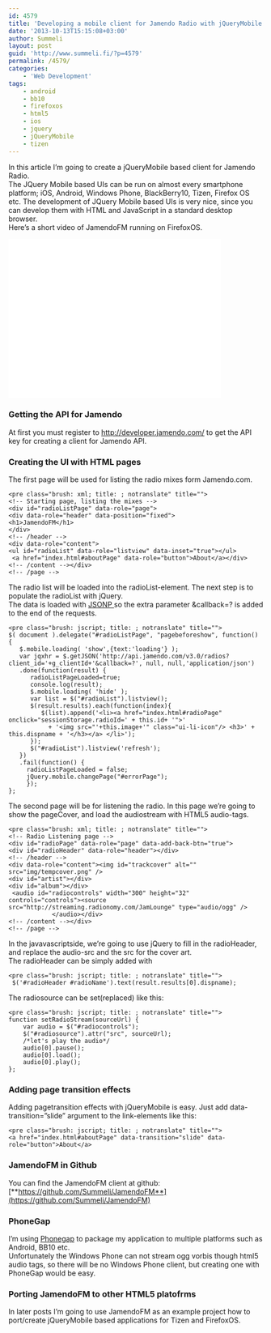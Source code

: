 ```yaml
---
id: 4579
title: 'Developing a mobile client for Jamendo Radio with jQueryMobile'
date: '2013-10-13T15:15:08+03:00'
author: Summeli
layout: post
guid: 'http://www.summeli.fi/?p=4579'
permalink: /4579/
categories:
    - 'Web Development'
tags:
    - android
    - bb10
    - firefoxos
    - html5
    - ios
    - jquery
    - jQueryMobile
    - tizen
---
```


In this article I’m going to create a jQueryMobile based client for Jamendo Radio.  
The JQuery Mobile based UIs can be run on almost every smartphone platform; iOS, Android, Windows Phone, BlackBerry10, Tizen, Firefox OS etc. The development of JQuery Mobile based UIs is very nice, since you can develop them with HTML and JavaScript in a standard desktop browser.  
Here’s a short video of JamendoFM running on FirefoxOS.  
<iframe allowfullscreen="" frameborder="0" height="315" loading="lazy" src="//www.youtube.com/embed/OnXUEeg31JY" width="420"></iframe>

### Getting the API for Jamendo

At first you must register to <http://developer.jamendo.com/> to get the API key for creating a client for Jamendo API.

### Creating the UI with HTML pages

The first page will be used for listing the radio mixes form Jamendo.com.

```
<pre class="brush: xml; title: ; notranslate" title="">
<!-- Starting page, listing the mixes -->
<div id="radioListPage" data-role="page">
<div data-role="header" data-position="fixed">
<h1>JamendoFM</h1>
</div>
<!-- /header -->
<div data-role="content">
<ul id="radioList" data-role="listview" data-inset="true"></ul>
 <a href="index.html#aboutPage" data-role="button">About</a></div>
<!-- /content --></div>
<!-- /page -->
```

The radio list will be loaded into the radioList-element. The next step is to populate the radioList with jQuery.  
The data is loaded with [JSONP ](http://en.wikipedia.org/wiki/JSONP)so the extra parameter &amp;callback=? is added to the end of the requests.

```
<pre class="brush: jscript; title: ; notranslate" title="">
$( document ).delegate("#radioListPage", "pagebeforeshow", function()  {
   $.mobile.loading( 'show',{text:'loading'} );
   var jqxhr = $.getJSON('http://api.jamendo.com/v3.0/radios?client_id='+g_clientId+'&callback=?', null, null,'application/json')
   .done(function(result) {
      radioListPageLoaded=true;
      console.log(result);
      $.mobile.loading( 'hide' );
      var list = $("#radioList").listview();
      $(result.results).each(function(index){
         $(list).append('<li><a href="index.html#radioPage" onclick="sessionStorage.radioId=' + this.id+ '">'
           + '<img src="'+this.image+'" class="ui-li-icon"/> <h3>' + this.dispname + '</h3></a> </li>');
      });
      $("#radioList").listview('refresh');
   })
   .fail(function() {
     radioListPageLoaded = false;
     jQuery.mobile.changePage("#errorPage");
     });
};
```

The second page will be for listening the radio. In this page we’re going to show the pageCover, and load the audiostream with HTML5 audio-tags.

```
<pre class="brush: xml; title: ; notranslate" title="">
<!-- Radio Listening page -->
<div id="radioPage" data-role="page" data-add-back-btn="true">
<div id="radioHeader" data-role="header"></div>
<!-- /header -->
<div data-role="content"><img id="trackcover" alt="" src="img/tempcover.png" />
<div id="artist"></div>
<div id="album"></div>
 <audio id="radiocontrols" width="300" height="32" controls="controls"><source src="http://streaming.radionomy.com/JamLounge" type="audio/ogg" />
            </audio></div>
<!-- /content --></div>
<!-- /page -->
```

In the javavascriptside, we’re going to use jQuery to fill in the radioHeader, and replace the audio-src and the src for the cover art.  
The radioHeader can be simply added with

```
<pre class="brush: jscript; title: ; notranslate" title="">
 $('#radioHeader #radioName').text(result.results[0].dispname);
```

The radiosource can be set(replaced) like this:

```
<pre class="brush: jscript; title: ; notranslate" title="">
function setRadioStream(sourceUrl) {
    var audio = $("#radiocontrols");
    $("#radiosource").attr("src", sourceUrl);
    /*let's play the audio*/
    audio[0].pause();
    audio[0].load();
    audio[0].play();
};
```

### Adding page transition effects

Adding pagetransition effects with jQueryMobile is easy. Just add data-transition=”slide” argument to the link-elements like this:

```
<pre class="brush: jscript; title: ; notranslate" title="">
<a href="index.html#aboutPage" data-transition="slide" data-role="button">About</a>
```

### JamendoFM in Github

You can find the JamendoFM client at github: [**https://github.com/Summeli/JamendoFM**](https://github.com/Summeli/JamendoFM)

### PhoneGap

I’m using [Phonegap](http://phonegap.com/) to package my application to multiple platforms such as Android, BB10 etc.  
Unfortunately the Windows Phone can not stream ogg vorbis though html5 audio tags, so there will be no Windows Phone client, but creating one with PhoneGap would be easy.

### Porting JamendoFM to other HTML5 platofrms

In later posts I’m going to use JamendoFM as an example project how to port/create jQueryMobile based applications for Tizen and FirefoxOS.